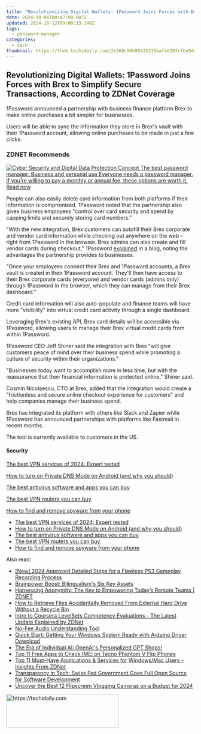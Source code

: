 ```yaml
---
title: "Revolutionizing Digital Wallets: 1Password Joins Forces with Brex to Simplify Secure Transactions, According to ZDNet Coverage"
date: 2024-10-06T08:47:09.907Z
updated: 2024-10-12T09:00:13.148Z
tags:
  - password-manager
categories:
  - tech
thumbnail: https://thmb.techidaily.com/2e369c90b98435218baf4d297cfbe94e377c61af5c1d1c6b298751c3dd981af2.jpg
---
```


## Revolutionizing Digital Wallets: 1Password Joins Forces with Brex to Simplify Secure Transactions, According to ZDNet Coverage

1Password announced a partnership with business finance platform Brex to make online purchases a bit simpler for businesses. 

Users will be able to sync the information they store in Brex's vault with their 1Password account, allowing online purchases to be made in just a few clicks. 

### **ZDNET** Recommends

[![Cyber Security and Digital Data Protection Concept](https://www.zdnet.com/a/img/resize/b984513c67ba4f8c0e132348960af5f4f0063327/2020/05/08/caa1687e-f4c5-463f-b479-789ccf6d5245/istock-1156386758.jpg?auto=webp&fit=crop&frame=1&height=238.5&width=459) The best password manager: Business and personal use Everyone needs a password manager. If you're willing to pay a monthly or annual fee, these options are worth it.  Read now](https://www.zdnet.com/article/best-password-manager/)

People can also easily delete card information from both platforms if their information is compromised. 1Password noted that the partnership also gives business employees "control over card security and spend by capping limits and securely storing card numbers."

"With the new integration, Brex customers can autofill their Brex corporate and vendor card information while checking out anywhere on the web – right from 1Password in the browser. Brex admins can also create and fill vendor cards during checkout," 1Password [explained](https://blog.1password.com/brex-1password/?utm%5Fmedium=partner-integration&utm%5Fsource=pressrelease&utm%5Fcampaign=Brex-1p) in a blog, noting the advantages the partnership provides to businesses.

"Once your employees connect their Brex and 1Password accounts, a Brex vault is created in their 1Password account. They'll then have access to their Brex corporate cards (everyone) and vendor cards (admins only) through 1Password in the browser, which they can manage from their Brex dashboard."

Credit card information will also auto-populate and finance teams will have more "visibility" into virtual credit card activity through a single dashboard.

Leveraging Brex's existing API, Brex card details will be accessible via 1Password, allowing users to manage their Brex virtual credit cards from within 1Password.

1Password CEO Jeff Shiner said the integration with Brex "will give customers peace of mind over their business spend while promoting a culture of security within their organizations."

"Businesses today want to accomplish more in less time, but with the reassurance that their financial information is protected online," Shiner said. 

Cosmin Nicolaescu, CTO at Brex, added that the integration would create a "frictionless and secure online checkout experience for customers" and help companies manage their business spend.

Brex has integrated its platform with others like Slack and Zapier while 1Password has announced partnerships with platforms like Fastmail in recent months. 

The tool is currently available to customers in the US. 

#### Security

[The best VPN services of 2024: Expert tested](https://www.zdnet.com/article/best-vpn/ "The best VPN services of 2024: Expert tested")

[How to turn on Private DNS Mode on Android (and why you should)](https://www.zdnet.com/article/how-to-turn-on-private-dns-mode-on-android-and-why-you-should/ "How to turn on Private DNS Mode on Android (and why you should)")

[The best antivirus software and apps you can buy](https://www.zdnet.com/article/best-antivirus/ "The best antivirus software and apps you can buy")

[The best VPN routers you can buy](https://www.zdnet.com/article/best-vpn-router/ "The best VPN routers you can buy")

[How to find and remove spyware from your phone](https://www.zdnet.com/article/how-to-find-and-remove-spyware-from-your-phone/ "How to find and remove spyware from your phone")

* [The best VPN services of 2024: Expert tested](https://www.zdnet.com/article/best-vpn/ "The best VPN services of 2024: Expert tested")
* [How to turn on Private DNS Mode on Android (and why you should)](https://www.zdnet.com/article/how-to-turn-on-private-dns-mode-on-android-and-why-you-should/ "How to turn on Private DNS Mode on Android (and why you should)")
* [The best antivirus software and apps you can buy](https://www.zdnet.com/article/best-antivirus/ "The best antivirus software and apps you can buy")
* [The best VPN routers you can buy](https://www.zdnet.com/article/best-vpn-router/ "The best VPN routers you can buy")
* [How to find and remove spyware from your phone](https://www.zdnet.com/article/how-to-find-and-remove-spyware-from-your-phone/ "How to find and remove spyware from your phone")

<ins class="adsbygoogle"
     style="display:block"
     data-ad-format="autorelaxed"
     data-ad-client="ca-pub-7571918770474297"
     data-ad-slot="1223367746"></ins>

<ins class="adsbygoogle"
     style="display:block"
     data-ad-client="ca-pub-7571918770474297"
     data-ad-slot="8358498916"
     data-ad-format="auto"
     data-full-width-responsive="true"></ins>

<span class="atpl-alsoreadstyle">Also read:</span>
<div><ul>
<li><a href="https://digital-screen-recording.techidaily.com/new-2024-approved-detailed-steps-for-a-flawless-ps3-gameplay-recording-process/"><u>[New] 2024 Approved Detailed Steps for a Flawless PS3 Gameplay Recording Process</u></a></li>
<li><a href="https://mondly-stories.techidaily.com/brainpower-boost-bilingualisms-six-key-assets/"><u>Brainpower Boost: Bilingualism's Six Key Assets</u></a></li>
<li><a href="https://app-tips.techidaily.com/harnessing-anonymity-the-key-to-empowering-todays-remote-teams-zdnet/"><u>Harnessing Anonymity: The Key to Empowering Today’s Remote Teams | ZDNET</u></a></li>
<li><a href="https://discover-comparisons.techidaily.com/how-to-retrieve-files-accidentally-removed-from-external-hard-drive-without-a-recycle-bin/"><u>How to Retrieve Files Accidentally Removed From External Hard Drive Without a Recycle Bin</u></a></li>
<li><a href="https://app-tips.techidaily.com/intro-to-coursera-levelsets-competency-evaluations-the-latest-update-explained-by-zdnet/"><u>Intro to Coursera LevelSets Competency Evaluations - The Latest Update Explained by ZDNet</u></a></li>
<li><a href="https://vp-tips.techidaily.com/no-fee-audio-understanding-tool/"><u>No-Fee Audio Understanding Tool</u></a></li>
<li><a href="https://win-dash.techidaily.com/quick-start-getting-your-windows-system-ready-with-arduino-driver-download/"><u>Quick Start: Getting Your Windows System Ready with Arduino Driver Download</u></a></li>
<li><a href="https://tech-revival.techidaily.com/1721922963127-the-era-of-individual-ai-openais-personalized-gpt-shops/"><u>The Era of Individual AI: OpenAI's Personalized GPT Shops!</u></a></li>
<li><a href="https://sim-unlock.techidaily.com/top-11-free-apps-to-check-imei-on-tecno-phantom-v-flip-phones-by-drfone-android/"><u>Top 11 Free Apps to Check IMEI on Tecno Phantom V Flip Phones</u></a></li>
<li><a href="https://app-tips.techidaily.com/top-11-must-have-applications-and-services-for-windowsmac-users-insights-from-zdnet/"><u>Top 11 Must-Have Applications & Services for Windows/Mac Users - Insights From ZDNet</u></a></li>
<li><a href="https://app-tips.techidaily.com/transparency-in-tech-swiss-fed-government-goes-full-open-source-for-software-development/"><u>Transparency in Tech: Swiss Fed Government Goes Full Open Source for Software Development</u></a></li>
<li><a href="https://youtube-tips.techidaily.com/er-the-best-12-flipscreen-vlogging-cameras-on-a-budget-for-2024/"><u>Uncover the Best 12 Flipscreen Vlogging Cameras on a Budget for 2024</u></a></li>
</ul></div>

<!-- affiliate ads begin -->
<a href="https://aligracehair.sjv.io/c/5597632/1972679/19272" target="_top" id="1972679">
  <img src="//a.impactradius-go.com/display-ad/19272-1972679" border="0" alt="https://techidaily.com" width="300" height="90"/>
</a>
<img height="0" width="0" src="https://aligracehair.sjv.io/i/5597632/1972679/19272" style="position:absolute;visibility:hidden;" border="0" />
<!-- affiliate ads end -->

